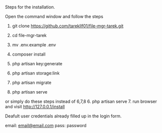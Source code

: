 Steps for the installation.

Open the command window and follow the steps

1. git clone https://github.com/tarekllf01/file-mgr-tarek.git
2. cd file-mgr-tarek
3. mv .env.example .env
4. composer install
5. php artisan key:generate

6. php artisan storage:link
7. php artisan migrate
8. php artisan serve

or simply do these steps instead of 6,7,8
6. php artisan serve
7. run browser and visit http://127.0.0.1/install


Deafult user credentials already filled up in the login form.

email: email@email.com
pass:  password


